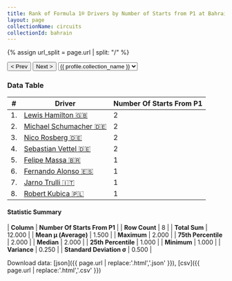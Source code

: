 ```yaml
---
title: Rank of Formula 1® Drivers by Number of Starts from P1 at Bahrain International Circuit
layout: page
collectionName: circuits
collectionId: bahrain
---
```


{% assign url_split = page.url | split: "/" %}
<div id="collection-navigation">
<button onclick="selector.options[selector.selectedIndex-1].value && (window.location = selector.options[selector.selectedIndex-1].value);">&lt; Prev</button>
<button onclick="selector.options[selector.selectedIndex+1].value && (window.location = selector.options[selector.selectedIndex+1].value);">Next &gt;</button>
<select id="selector" onchange="this.options[this.selectedIndex].value && (window.location = this.options[this.selectedIndex].value);">
  {% for collectionId in site.data[page.collectionName].refs %}
    {% if collectionId == page.collectionId %}
      {% assign selected = "selected" %}
    {% else %}
      {% assign selected = "" %}
    {% endif %}
    {% assign profile = site.data[page.collectionName][collectionId].profile %}
    <option value="/f1/{{ page.collectionName }}/{{ collectionId }}/{{ url_split[4] }}" {{ selected }}>{{ profile.collection_name }}</option>
  {% endfor %}
</select>
</div>

<canvas id="chart" width="400" height="180"></canvas>
<script>
var data = {
    "datasets": [
        {
            "backgroundColor": [
                "#9C8E8D",
                "#9C8E8D",
                "#9C8E8D",
                "#9C8E8D",
                "#9C8E8D",
                "#9C8E8D",
                "#9C8E8D",
                "#9C8E8D"
            ],
            "borderColor": [
                "#1D181E",
                "#1D181E",
                "#1D181E",
                "#1D181E",
                "#1D181E",
                "#1D181E",
                "#1D181E",
                "#1D181E"
            ],
            "borderWidth": 1,
            "data": [
                2.0,
                2.0,
                2.0,
                2.0,
                1.0,
                1.0,
                1.0,
                1.0
            ],
            "label": "Number Of Starts From P1"
        }
    ],
    "labels": [
        "Lewis Hamilton",
        "Michael Schumacher",
        "Nico Rosberg",
        "Sebastian Vettel",
        "Felipe Massa",
        "Fernando Alonso",
        "Jarno Trulli",
        "Robert Kubica"
    ]
};
var options = {
  legend: {
    display: false
  },
  scales: {
    xAxes: [{
      ticks: {
        beginAtZero: true,
        maxRotation: 180,
        display: window.innerWidth > 800
      }
    }],
    yAxes: [{
      ticks: {
        beginAtZero: true
      }
    }]
  },
  onResize: function(chart, size) {
    chart.options.scales.xAxes[0].ticks.display = size.width > 800;
  }
};
var chart = new Chart("chart", {
    data: data,
    type: 'bar',
    options: options
});
</script>



### Data Table

| # | Driver | Number Of Starts From P1 |
|--|--|--|
| 1. | [Lewis Hamilton 🇬🇧](/f1/drivers/hamilton) | 2 |
| 2. | [Michael Schumacher 🇩🇪](/f1/drivers/michael_schumacher) | 2 |
| 3. | [Nico Rosberg 🇩🇪](/f1/drivers/rosberg) | 2 |
| 4. | [Sebastian Vettel 🇩🇪](/f1/drivers/vettel) | 2 |
| 5. | [Felipe Massa 🇧🇷](/f1/drivers/massa) | 1 |
| 6. | [Fernando Alonso 🇪🇸](/f1/drivers/alonso) | 1 |
| 7. | [Jarno Trulli 🇮🇹](/f1/drivers/trulli) | 1 |
| 8. | [Robert Kubica 🇵🇱](/f1/drivers/kubica) | 1 |

#### Statistic Summary

| **Column** | **Number Of Starts From P1** |
| **Row Count** | 8 |
| **Total Sum** | 12.000 |
| **Mean μ (Average)** | 1.500 |
| **Maximum** | 2.000 |
| **75th Percentile** | 2.000 |
| **Median** | 2.000 |
| **25th Percentile** | 1.000 |
| **Minimum** | 1.000 |
| **Variance** | 0.250 |
| **Standard Deviation σ** | 0.500 |

Download data: [json]({{ page.url | replace:'.html','.json' }}), [csv]({{ page.url | replace:'.html','.csv' }})
